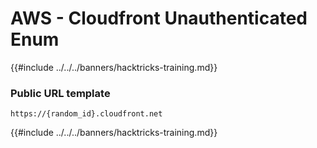 # AWS - Cloudfront Unauthenticated Enum

{{#include ../../../banners/hacktricks-training.md}}

### Public URL template

```
https://{random_id}.cloudfront.net
```

{{#include ../../../banners/hacktricks-training.md}}




